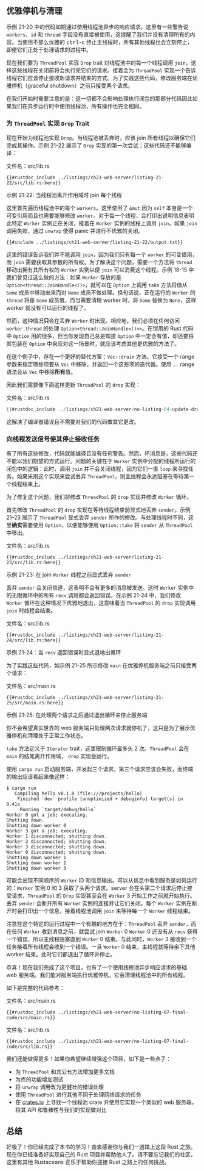 ## 优雅停机与清理

<!-- https://github.com/rust-lang/book/blob/main/src/ch21-03-graceful-shutdown-and-cleanup.md -->
<!-- commit 5d22a358fb2380aa3f270d7b6269b67b8e44849e -->

示例 21-20 中的代码如期通过使用线程池异步的响应请求。这里有一些警告说 `workers`、`id` 和 `thread` 字段没有直接被使用，这提醒了我们并没有清理所有的内容。当使用不那么优雅的 <kbd>ctrl</kbd>-<kbd>c</kbd> 终止主线程时，所有其他线程也会立刻停止，即便它们正处于处理请求的过程中。

现在我们要为 `ThreadPool` 实现 `Drop` trait 对线程池中的每一个线程调用 `join`，这样这些线程在关闭前将会执行完它们的请求。接着会为 `ThreadPool` 实现一个告诉线程它们应该停止接收新请求并结束的方式。为了实践这些代码，修改服务端在优雅停机（graceful shutdown）之前只接受两个请求。

在我们开始时需要注意的是：这一切都不会影响处理执行闭包的那部分代码因此如果我们在异步运行时中使用线程池，所有操作也完全相同。

### 为 `ThreadPool` 实现 `Drop` Trait

现在开始为线程池实现 `Drop`。当线程池被丢弃时，应该 join 所有线程以确保它们完成其操作。示例 21-22 展示了 `Drop` 实现的第一次尝试；这些代码还不能够编译：

<span class="filename">文件名：src/lib.rs</span>

```rust,ignore,does_not_compile
{{#rustdoc_include ../listings/ch21-web-server/listing-21-22/src/lib.rs:here}}
```

<span class="caption">示例 21-22: 当线程池离开作用域时 join 每个线程</span>

这里首先遍历线程池中的每个 `workers`。这里使用了 `&mut` 因为 `self` 本身是一个可变引用而且也需要能够修改 `worker`。对于每一个线程，会打印出说明信息表明此特定 `Worker` 实例正在关闭，接着在 `Worker` 实例的线程上调用 `join`。如果 `join` 调用失败，通过 `unwrap` 使得 panic 并进行不优雅的关闭。

```console
{{#include ../listings/ch21-web-server/listing-21-22/output.txt}}
```

这里的错误告诉我们并不能调用 `join`，因为我们只有每一个 `worker` 的可变借用，而 `join` 需要获取其参数的所有权。为了解决这个问题，需要一个方法将 `thread` 移动出拥有其所有权的 `Worker` 实例以便 `join` 可以消费这个线程。示例 18-15 中我们曾见过这么做的方法：如果 `Worker` 存放的是 `Option<thread::JoinHandle<()>`，就可以在 `Option` 上调用 `take` 方法将值从 `Some` 成员中移动出来而对 `None` 成员不做处理。换句话说，正在运行的 `Worker` 的 `thread` 将是 `Some` 成员值，而当需要清理 worker 时，将 `Some` 替换为 `None`，这样 worker 就没有可以运行的线程了。

然而，这种情况**只**会在丢弃 `Worker` 时出现。相应地，我们必须在任何访问 `worker.thread` 的处理 `Option<thread::JoinHandle<()>>`。在惯用的 Rust 代码中 `Option` 用的很多，但当你发现自己总是知道 `Option` 中一定会有值，却还要将其包装在 `Option` 中来应对这一场景时，就应该考虑其他更优雅的方法了。

在这个例子中，存在一个更好的替代方案：`Vec::drain` 方法。它接受一个 range 参数来指定哪些项要从 `Vec` 中移除，并返回一个这些项的迭代器。使用 `..` range 语法会从 `Vec` 中移除**所有**值。

因此我们需要像下面这样更新 `ThreadPool` 的 `drop` 实现：

<span class="filename">文件名：src/lib.rs</span>

```rust
{{#rustdoc_include ../listings/ch21-web-server/no-listing-04-update-drop-definition/src/lib.rs:here}}
```

这解决了编译器错误且不需要对我们的代码做其它更改。

### 向线程发送信号使其停止接收任务

有了所有这些修改，代码就能编译且没有任何警告。然而，坏消息是，这些代码还不能以我们期望的方式运行。问题的关键在于 `Worker` 实例中分配的线程所运行的闭包中的逻辑：此时，调用 `join` 并不会关闭线程，因为它们一直 `loop` 来寻找任务。如果采用这个实现来尝试丢弃 `ThreadPool`，则主线程会永远阻塞在等待第一个线程结束上。

为了修复这个问题，我们将修改 `ThreadPool` 的 `drop` 实现并修改 `Worker` 循环。

首先修改 `ThreadPool` 的 `drop` 实现在等待线程结束前显式地丢弃 `sender`。示例 21-23 展示了 `ThreadPool` 显式丢弃 `sender` 所作的修改。与处理线程时不同，这里**确实**需要使用 `Option`，以便能够使用 `Option::take` 将 `sender` 从 `ThreadPool` 中移出。

<span class="filename">文件名：src/lib.rs</span>

```rust,noplayground,not_desired_behavior
{{#rustdoc_include ../listings/ch21-web-server/listing-21-23/src/lib.rs:here}}
```

<span class="caption">示例 21-23: 在 join `Worker` 线程之前显式丢弃 `sender`</span>

丢弃 `sender` 会关闭信道，这表明不会有更多的消息被发送。这时 `Worker` 实例中的无限循环中的所有 `recv` 调用都会返回错误。在示例 21-24 中，我们修改 `Worker` 循环在这种情况下优雅地退出，这意味着当 `ThreadPool` 的 `drop` 实现调用 `join` 时线程会结束。

<span class="filename">文件名：src/lib.rs</span>

```rust,noplayground
{{#rustdoc_include ../listings/ch21-web-server/listing-21-24/src/lib.rs:here}}
```

<span class="caption">示例 21-24：当 `recv` 返回错误时显式退地出循环</span>

为了实践这些代码，如示例 21-25 所示修改 `main` 在优雅停机服务端之前只接受两个请求：

<span class="filename">文件名：src/main.rs</span>

```rust,ignore
{{#rustdoc_include ../listings/ch21-web-server/listing-21-25/src/main.rs:here}}
```

<span class="caption">示例 21-25: 在处理两个请求之后通过退出循环来停止服务端</span>

你不会希望真实世界的 web 服务端只处理两次请求就停机了，这只是为了展示优雅停机和清理处于正常工作状态。

`take` 方法定义于 `Iterator` trait，这里限制循环最多头 2 次。`ThreadPool` 会在 `main` 的结尾离开作用域， `drop` 实现会运行。

使用 `cargo run` 启动服务端，并发起三个请求。第三个请求应该会失败，而终端的输出应该看起来像这样：

```console
$ cargo run
   Compiling hello v0.1.0 (file:///projects/hello)
    Finished `dev` profile [unoptimized + debuginfo] target(s) in 0.41s
     Running `target/debug/hello`
Worker 0 got a job; executing.
Shutting down.
Shutting down worker 0
Worker 3 got a job; executing.
Worker 1 disconnected; shutting down.
Worker 2 disconnected; shutting down.
Worker 3 disconnected; shutting down.
Worker 0 disconnected; shutting down.
Shutting down worker 1
Shutting down worker 2
Shutting down worker 3
```

可能会出现不同顺序的 `Worker` ID 和信息输出。可以从信息中看到服务是如何运行的：`Worker` 实例 0 和 3 获取了头两个请求。server 会在头第二个请求后停止接受请求，`ThreadPool` 的 `Drop` 实现甚至会在 `Worker` 3 开始工作之前就开始执行。丢弃 `sender` 会断开所有 `Worker` 实例的连接并让它们关闭。每个 `Worker` 实例在断开时会打印出一个信息，接着线程池调用 `join` 来等待每一个 `Worker` 线程结束。

注意在这个特定的运行过程中一个有趣的地方在于：`ThreadPool` 丢弃 `sender`，而在任何 `Worker` 收到消息之前，就尝试 join `Worker` 0 `Worker` 0 还没有从 `recv` 获得一个错误，所以主线程阻塞直到 `Worker` 0 结束。与此同时，`Worker` 3 接收到一个任务接着所有线程会收到一个错误。一旦 `Worker` 0 结束，主线程就等待余下其他 worker 结束。此时它们都退出了循环并停止。

恭喜！现在我们完成了这个项目，也有了一个使用线程池异步响应请求的基础 web 服务端。我们能对服务端执行优雅停机，它会清理线程池中的所有线程。

如下是完整的代码参考：

<span class="filename">文件名：src/main.rs</span>

```rust,ignore
{{#rustdoc_include ../listings/ch21-web-server/no-listing-07-final-code/src/main.rs}}
```

<span class="filename">文件名：src/lib.rs</span>

```rust,noplayground
{{#rustdoc_include ../listings/ch21-web-server/no-listing-07-final-code/src/lib.rs}}
```

我们还能做得更多！如果你希望继续增强这个项目，如下是一些点子：

* 为 `ThreadPool` 和其公有方法增加更多文档
* 为库的功能增加测试
* 将 `unwrap` 调用改为更健壮的错误处理
* 使用 `ThreadPool` 进行其他不同于处理网络请求的任务
* 在 [crates.io](https://crates.io/) 上寻找一个线程池 crate 并使用它实现一个类似的 web 服务端，将其 API 和鲁棒性与我们的实现做对比

## 总结

好极了！你已经完成了本书的学习！由衷感谢你与我们一道踏上这段 Rust 之旅。现在你已经准备好实现自己的 Rust 项目并帮助他人了。请不要忘记我们的社区，这里有其他 Rustaceans 正乐于帮助你迎接 Rust 之路上的任何挑战。
